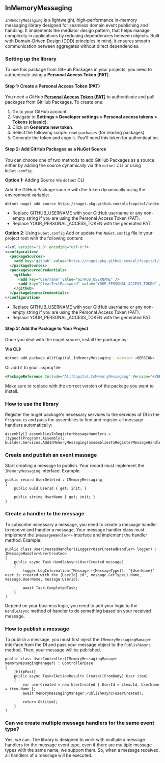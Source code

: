 ## InMemoryMessaging
`InMemoryMessaging` is a lightweight, high-performance in-memory messaging library designed for seamless domain event publishing and handling. It implements the mediator design pattern, that helps manage complexity in applications by reducing dependencies between objects. Built with Domain-Driven Design (DDD) principles in mind, it ensures smooth communication between aggregates without direct dependencies.

### Setting up the library

To use this package from GitHub Packages in your projects, you need to authenticate using a **Personal Access Token (PAT)**.

#### Step 1: Create a Personal Access Token (PAT)

You need a GitHub [**Personal Access Token (PAT)**](https://docs.github.com/en/github/authenticating-to-github/creating-a-personal-access-token) to authenticate and pull packages from GitHub Packages. To create one:

1. Go to your GitHub account.
2. Navigate to **Settings > Developer settings > Personal access tokens > Tokens (classic)**.
3. Click on **Generate new token**.
4. Select the following scope: `read:packages` (for reading packages)
5. Generate the token and copy it. You'll need this token for authentication.

#### Step 2: Add GitHub Packages as a NuGet Source

You can choose one of two methods to add GitHub Packages as a source: either by adding the source dynamically via the `dotnet` CLI or using `NuGet.config`.

**Option 1:** Adding Source via `dotnet` CLI

Add the GitHub Package source with the token dynamically using the environment variable:

```bash
dotnet nuget add source https://nuget.pkg.github.com/alifcapital/index.json --name github --username GITHUB_USERNAME --password YOUR_PERSONAL_ACCESS_TOKEN --store-password-in-clear-text
```
* Replace GITHUB_USERNAME with your GitHub username or any non-empty string if you are using the Personal Access Token (PAT).
* Replace YOUR_PERSONAL_ACCESS_TOKEN with the generated PAT.

**Option 2**: Using `NuGet.config`
Add or update the `NuGet.config` file in your project root with the following content:

```xml
<?xml version="1.0" encoding="utf-8"?>
<configuration>
  <packageSources>
    <add key="github" value="https://nuget.pkg.github.com/alifcapital/index.json" />
  </packageSources>
  <packageSourceCredentials>
    <github>
      <add key="Username" value="GITHUB_USERNAME" />
      <add key="ClearTextPassword" value="YOUR_PERSONAL_ACCESS_TOKEN" />
    </github>
  </packageSourceCredentials>
</configuration>
```
* Replace GITHUB_USERNAME with your GitHub username or any non-empty string if you are using the Personal Access Token (PAT).
* Replace YOUR_PERSONAL_ACCESS_TOKEN with the generated PAT.

#### Step 3: Add the Package to Your Project
Once you deal with the nuget source, install the package by:

**Via CLI:**

```bash
dotnet add package AlifCapital.InMemoryMessaging --version <VERSION>
```

Or add it to your .csproj file:

```xml
<PackageReference Include="AlifCapital.InMemoryMessaging" Version="<VERSION>" />
```
Make sure to replace <VERSION> with the correct version of the package you want to install.

### How to use the library
  
Register the nuget package's necessary services to the services of DI in the `Program.cs` and pass the assemblies to find and register all message handlers automatically:

```
Assembly[] assembliesToRegisterMessageHandlers = [typeof(Program).Assembly];
builder.Services.AddInMemoryMessaging(assembliesToRegisterMessageHandlers);
```

### Create and publish an event massage

Start creating a message to publish. Your record must implement the `IMemoryMessaging` interface. Example:

```
public record UserDeleted : IMemoryMessaging
{
    public Guid UserId { get; init; }
    
    public string UserName { get; init; }
}
```

### Create a handler to the message

To subscribe necessary a message, you need to create a message handler to receive and handler a message. Your message handler class must implement the `IMessageHandler<>` interface and implement the handler method. Example:

```
public class UserCreatedHandler(ILogger<UserCreatedHandler> logger) : IMessageHandler<UserCreated>
{
    public async Task HandleAsync(UserCreated message)
    {
        logger.LogInformation("Message ({MessageType}): '{UserName}' user is created with the {UserId} id", message.GetType().Name, message.UserName, message.UserId);

        await Task.CompletedTask;
    }
}
```

Depend on your business logic, you need to add your logic to the `HandleAsync` method of handler to do something based on your received message.

### How to publish a message

To publish a message, you must first inject the `IMemoryMessagingManager` interface from the DI and pass your message object to the `PublishAsync` method. Then, your message will be published.

```
public class UserController(IMemoryMessagingManager memoryMessagingManager) : ControllerBase
{
    [HttpPost]
    public async Task<IActionResult> Create([FromBody] User item)
    {
        var userCreated = new UserCreated { UserId = item.Id, UserName = item.Name };
        await memoryMessagingManager.PublishAsync(userCreated);
        
        return Ok(item);
    }
}
```

### Can we create multiple message handlers for the same event type?
Yes, we can. The library is designed to work with multiple a message handlers for the message event type, even if there are multiple message types with the same name, we support them. So, when a message received, all handlers of a message will be executed.
